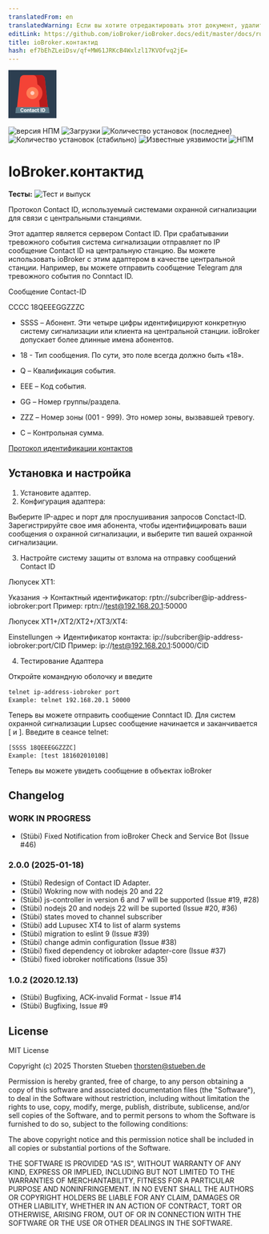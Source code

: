 ```yaml
---
translatedFrom: en
translatedWarning: Если вы хотите отредактировать этот документ, удалите поле «translationFrom», в противном случае этот документ будет снова автоматически переведен
editLink: https://github.com/ioBroker/ioBroker.docs/edit/master/docs/ru/adapterref/iobroker.contactid/README.md
title: ioBroker.контактид
hash: ef7bEhZLeiDsv/qf+MW61JRKcB4Wxlzl17KVOfvq2jE=
---
```

![Логотип](../../../en/adapterref/iobroker.contactid/admin/contactid.png)

![версия НПМ](http://img.shields.io/npm/v/iobroker.contactid.svg)
![Загрузки](https://img.shields.io/npm/dm/iobroker.contactid.svg)
![Количество установок (последнее)](http://iobroker.live/badges/contactid-installed.svg)
![Количество установок (стабильно)](http://iobroker.live/badges/contactid-stable.svg)
![Известные уязвимости](https://snyk.io/test/github/schmupu/ioBroker.contactid/badge.svg)
![НПМ](https://nodei.co/npm/iobroker.contactid.png?downloads=true)

# IoBroker.контактид
**Тесты:** ![Тест и выпуск](https://github.com/schmupu/ioBroker.contactid/workflows/Test%20and%20Release/badge.svg)

Протокол Contact ID, используемый системами охранной сигнализации для связи с центральными станциями.

Этот адаптер является сервером Contact ID. При срабатывании тревожного события система сигнализации отправляет по IP сообщение Contact ID на центральную станцию.
Вы можете использовать ioBroker с этим адаптером в качестве центральной станции. Например, вы можете отправить сообщение Telegram для тревожного события по Conntact ID.

Сообщение Contact-ID

СССС 18QEEEGGZZZC

- SSSS – Абонент. Эти четыре цифры идентифицируют конкретную систему сигнализации или клиента на центральной станции. ioBroker допускает более длинные имена абонентов.

- 18 - Тип сообщения. По сути, это поле всегда должно быть «18».
- Q – Квалификация события.
- EEE – Код события.
- GG – Номер группы/раздела.
- ZZZ – Номер зоны (001 - 999). Это номер зоны, вызвавшей тревогу.
- C – Контрольная сумма.

[Протокол идентификации контактов](http://www.technoimport.com.co/Producto/pdfs/ADEMCO%20-%20DC05_Contact_ID.pdf)

## Установка и настройка
1. Установите адаптер.
2. Конфигурация адаптера:

Выберите IP-адрес и порт для прослушивания запросов Conctact-ID.
Зарегистрируйте свое имя абонента, чтобы идентифицировать ваши сообщения о охранной сигнализации, и выберите тип вашей охранной сигнализации.

3. Настройте систему защиты от взлома на отправку сообщений Contact ID

Люпусек XT1:

Указания -> Контактный идентификатор: rptn://subcriber@ip-address-iobroker:port Пример: rptn://test@192.168.20.1:50000

Люпусек XT1+/XT2/XT2+/XT3/XT4:

Einstellungen -> Идентификатор контакта: ip://subcriber@ip-address-iobroker:port/CID Пример: ip://test@192.168.20.1:50000/CID

4. Тестирование Адаптера

Откройте командную оболочку и введите

```
telnet ip-address-iobroker port
Example: telnet 192.168.20.1 50000

```

Теперь вы можете отправить сообщение Conntact ID. Для систем охранной сигнализации Lupsec сообщение начинается и заканчивается [ и ]. Введите в сеансе telnet:

```
[SSSS 18QEEEGGZZZC]
Example: [test 18160201010B]
```

Теперь вы можете увидеть сообщение в объектах ioBroker

## Changelog

### **WORK IN PROGRESS**

- (Stübi) Fixed Notification from ioBroker Check and Service Bot (Issue #46)

### 2.0.0 (2025-01-18)

- (Stübi) Redesign of Contact ID Adapter.
- (Stübi) Wokring now with nodejs 20 and 22
- (Stübi) js-controller in version 6 and 7 will be supported (Issue #19, #28)
- (Stübi) nodejs 20 and nodejs 22 will be suported (Issue #20, #36)
- (Stübi) states moved to channel subscriber
- (Stübi) add Lupusec XT4 to list of alarm systems
- (Stübi) migration to eslint 9 (Issue #39)
- (Stübi) change admin configuration (Issue #38)
- (Stübi) fixed dependency ot iobroker adapter-core (Issue #37)
- (Stübi) fixed iobroker notifications (Issue 35)

### 1.0.2 (2020.12.13)

- (Stübi) Bugfixing, ACK-invalid Format - Issue #14
- (Stübi) Bugfixing, Issue #9

## License

MIT License

Copyright (c) 2025 Thorsten Stueben <thorsten@stueben.de>

Permission is hereby granted, free of charge, to any person obtaining a copy
of this software and associated documentation files (the "Software"), to deal
in the Software without restriction, including without limitation the rights
to use, copy, modify, merge, publish, distribute, sublicense, and/or sell
copies of the Software, and to permit persons to whom the Software is
furnished to do so, subject to the following conditions:

The above copyright notice and this permission notice shall be included in all
copies or substantial portions of the Software.

THE SOFTWARE IS PROVIDED "AS IS", WITHOUT WARRANTY OF ANY KIND, EXPRESS OR
IMPLIED, INCLUDING BUT NOT LIMITED TO THE WARRANTIES OF MERCHANTABILITY,
FITNESS FOR A PARTICULAR PURPOSE AND NONINFRINGEMENT. IN NO EVENT SHALL THE
AUTHORS OR COPYRIGHT HOLDERS BE LIABLE FOR ANY CLAIM, DAMAGES OR OTHER
LIABILITY, WHETHER IN AN ACTION OF CONTRACT, TORT OR OTHERWISE, ARISING FROM,
OUT OF OR IN CONNECTION WITH THE SOFTWARE OR THE USE OR OTHER DEALINGS IN THE
SOFTWARE.